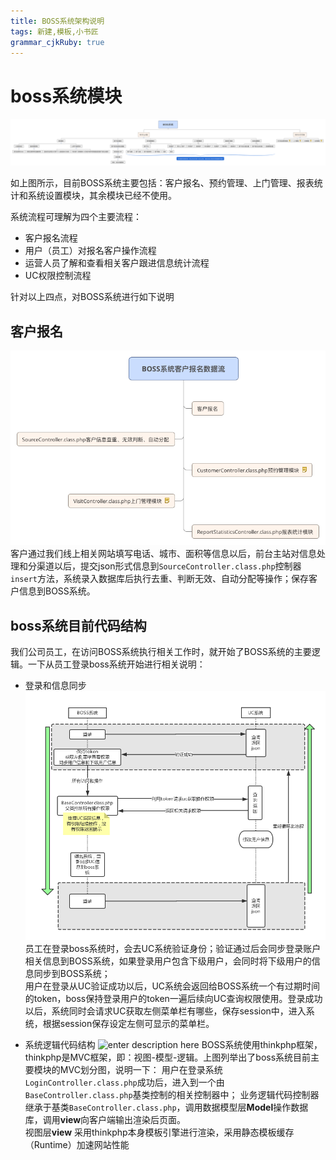 ```yaml
---
title: BOSS系统架构说明
tags: 新建,模板,小书匠
grammar_cjkRuby: true
---
```


# boss系统模块
![enter description here][1]

如上图所示，目前BOSS系统主要包括：客户报名、预约管理、上门管理、报表统计和系统设置模块，其余模块已经不使用。

系统流程可理解为四个主要流程：
* 客户报名流程
* 用户（员工）对报名客户操作流程
* 运营人员了解和查看相关客户跟进信息统计流程
* UC权限控制流程

针对以上四点，对BOSS系统进行如下说明

## 客户报名
![enter description here][2]
客户通过我们线上相关网站填写电话、城市、面积等信息以后，前台主站对信息处理和分渠道以后，提交json形式信息到`SourceController.class.php`控制器`insert`方法，系统录入数据库后执行去重、判断无效、自动分配等操作；保存客户信息到BOSS系统。

## boss系统目前代码结构
我们公司员工，在访问BOSS系统执行相关工作时，就开始了BOSS系统的主要逻辑。一下从员工登录boss系统开始进行相关说明：

* 登录和信息同步
![enter description here][3]
员工在登录boss系统时，会去UC系统验证身份；验证通过后会同步登录账户相关信息到BOSS系统，如果登录用户包含下级用户，会同时将下级用户的信息同步到BOSS系统；   
用户在登录从UC验证成功以后，UC系统会返回给BOSS系统一个有过期时间的token，boss保持登录用户的token一遍后续向UC查询权限使用。登录成功以后，系统同时会请求UC获取左侧菜单栏有哪些，保存session中，进入系统，根据session保存设定左侧可显示的菜单栏。

* 系统逻辑代码结构
![enter description here][4]
BOSS系统使用thinkphp框架，thinkphp是MVC框架，即：视图-模型-逻辑。上图列举出了boss系统目前主要模块的MVC划分图，说明一下：
用户在登录系统`LoginController.class.php`成功后，进入到一个由`BaseController.class.php`基类控制的相关控制器中；
业务逻辑代码控制器继承于基类`BaseController.class.php`，调用数据模型层**Model**操作数据库，调用**view**向客户端输出渲染后页面。  
视图层**view** 采用thinkphp本身模板引擎进行渲染，采用静态模板缓存（Runtime）加速网站性能


  [1]: ./images/BOSS%E7%B3%BB%E7%BB%9F.png "BOSS系统.png"
  [2]: ./images/BOSS%E7%B3%BB%E7%BB%9F%E5%AE%A2%E6%88%B7%E6%8A%A5%E5%90%8D%E6%95%B0%E6%8D%AE%E6%B5%81.png "BOSS系统客户报名数据流.png"
  [3]: ./images/boss-uc%E6%9D%83%E9%99%90%E4%BA%A4%E4%BA%92%E6%B5%81%E7%A8%8B.png "boss-uc权限交互流程.png"
  [4]: ./images/BOSS%E7%B3%BB%E7%BB%9F%E4%BB%A3%E7%A0%81%E7%BB%84%E7%BB%87%E7%BB%93%E6%9E%84.png "BOSS系统代码组织结构.png"
